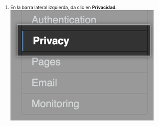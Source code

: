 1. En la barra lateral izquierda, da clic en **Privacidad**. ![Pestaña de privacidad en la barra lateral de configuración](/assets/images/enterprise/management-console/sidebar-privacy.png)

